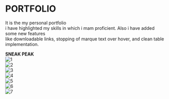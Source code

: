 # PORTFOLIO
It is the  my personal portfolio <br>
i have highlighted my skills in which i mam proficient. Also i have added some new features<br>
like downloadable links, stopping of marque text over hover, and clean table implementation.

<b>SNEAK PEAK</b>
<br>
![1](https://github.com/user-attachments/assets/372ad8ba-2f0b-4268-a970-a2c2aa4c1e4e)
<br>
![2](https://github.com/user-attachments/assets/4d5350bf-d4e4-434f-905e-a57302ed2aec)
<br>
![3](https://github.com/user-attachments/assets/664d5a44-85bd-4dde-b382-fd083e644f42)
<br>
![4](https://github.com/user-attachments/assets/86c96662-75c6-40f9-9c88-7d0622b4a0f4)
<br>
![5](https://github.com/user-attachments/assets/5574f95e-b2c0-43f3-905a-b334bd544839)
<br>
![6](https://github.com/user-attachments/assets/1ecd2256-85a4-475a-ac28-bc1367891b60)
<br>
![7](https://github.com/user-attachments/assets/d6c10a77-ab7e-4299-8851-5c03bbfac7d5)

